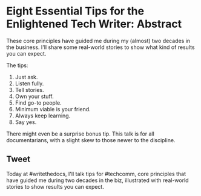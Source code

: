 # Eight Essential Tips for the Enlightened Tech Writer: Abstract

These core principles have guided me during my (almost) two decades in the business. I'll share some real-world stories to show what kind of results you can expect.

The tips:

1. Just ask.
2. Listen fully.
3. Tell stories.
4. Own your stuff.
5. Find go-to people.
6. Minimum viable is your friend.
7. Always keep learning.
8. Say yes.

There might even be a surprise bonus tip. This talk is for all documentarians, with a slight skew to those newer to the discipline.

## Tweet

Today at #writethedocs, I'll talk tips for #techcomm, core principles that have guided me during two decades in the biz, illustrated with real-world stories to show results you can expect.

